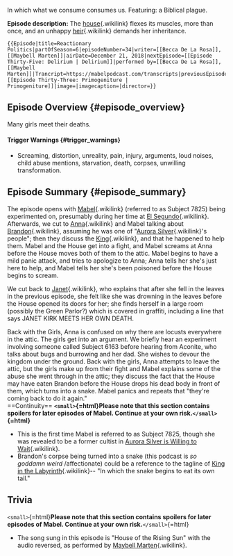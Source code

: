 In which what we consume consumes us. Featuring: a Biblical plague.

**Episode description:** The [house](The_House "house"){.wikilink}
flexes its muscles, more than once, and an unhappy
[heir](Aconite "heir"){.wikilink} demands her inheritance.

```{=mediawiki}
{{Episode|title=Reactionary Politics|partOfSeason=6|episodeNumber=34|writer=[[Becca De La Rosa]], [[Maybell Marten]]|airDate=December 21, 2018|nextEpisode=[[Episode Thirty-Five: Delirium | Delirium]]|performed by=[[Becca De La Rosa]], [[Maybell Marten]]|Trancript=https://mabelpodcast.com/transcripts|previousEpisode=[[Episode Thirty-Three: Primogeniture | Primogeniture]]|image=|imagecaption=|director=}}
```
## Episode Overview {#episode_overview}

Many girls meet their deaths.

#### **Trigger Warnings** {#trigger_warnings}

- Screaming, distortion, unreality, pain, injury, arguments, loud
  noises, child abuse mentions, starvation, death, corpses, unwilling
  transformation.

## Episode Summary {#episode_summary}

The episode opens with [Mabel](Mabel_Martin "Mabel"){.wikilink}
(referred to as Subject 7825) being experimented on, presumably during
her time at [El Segundo](El_Segundo_Academy "El Segundo"){.wikilink}.
Afterwards, we cut to [Anna](Anna_Limón "Anna"){.wikilink} and Mabel
talking about [Brandon](Brandon "Brandon"){.wikilink}, assuming he was
one of \"[Aurora Silver](Aurora_Silver "Aurora Silver"){.wikilink}\'s
people\"; then they discuss the [King](The_King "King"){.wikilink}, and
that he happened to help them. Mabel and the House get into a fight, and
Mabel screams at Anna before the House moves both of them to the attic.
Mabel begins to have a mild panic attack, and tries to apologize to
Anna; Anna tells her she\'s just here to help, and Mabel tells her
she\'s been poisoned before the House begins to scream.

We cut back to [Janet](Janet_Kirk "Janet"){.wikilink}, who explains that
after she fell in the leaves in the previous episode, she felt like she
was drowning in the leaves before the House opened its doors for her;
she finds herself in a large room (possibly the Green Parlor?) which is
covered in graffiti, including a line that says JANET KIRK MEETS HER OWN
DEATH.

Back with the Girls, Anna is confused on why there are locusts
everywhere in the attic. The girls get into an argument. We briefly hear
an experiment involving someone called Subject 6163 before hearing from
Aconite, who talks about bugs and burrowing and her dad. She wishes to
devour the kingdom under the ground. Back with the girls, Anna attempts
to leave the attic, but the girls make up from their fight and Mabel
explains some of the abuse she went through in the attic; they discuss
the fact that the House may have eaten Brandon before the House drops
his dead body in front of them, which turns into a snake. Mabel panics
and repeats that \"they\'re coming back to do it again.\"\
==Continuity== **`<small>`{=html}Please note that this section contains
spoilers for later episodes of Mabel. Continue at your own
risk.`</small>`{=html}**

- This is the first time Mabel is referred to as Subject 7825, though
  she was revealed to be a former cultist in [Aurora Silver is Willing
  to
  Wait](Episode_Twenty-Nine:_Aurora_Silver_is_Willing_to_Wait "Aurora Silver is Willing to Wait"){.wikilink}.
- Brandon\'s corpse being turned into a snake (this podcast is *so
  goddamn weird* /affectionate) could be a reference to the tagline of
  [King in the
  Labyrinth](Episode_Seven:_King_in_the_Labyrinth "King in the Labyrinth"){.wikilink}\--
  \"In which the snake begins to eat its own tail.\"

## Trivia

`<small>`{=html}**Please note that this section contains spoilers for
later episodes of Mabel. Continue at your own risk.**`</small>`{=html}

- The song sung in this episode is \"House of the Rising Sun\" with the
  audio reversed, as performed by [Maybell
  Marten](Maybell_Marten "Maybell Marten"){.wikilink}.
